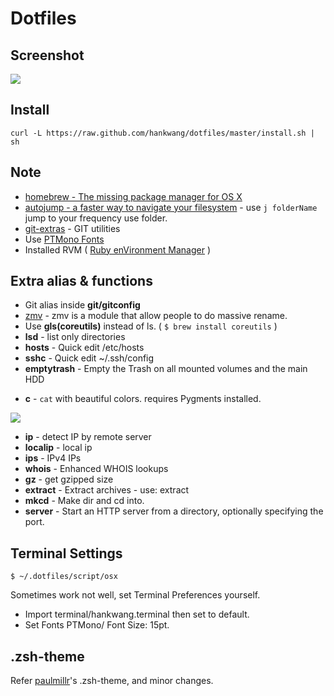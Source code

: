# Dotfiles


## Screenshot

<img src="http://i.imgur.com/vzftD0D.png">


## Install

```
curl -L https://raw.github.com/hankwang/dotfiles/master/install.sh | sh
```

## Note

- [homebrew - The missing package manager for OS X](http://brew.sh/)
- [autojump - a faster way to navigate your filesystem](https://github.com/joelthelion/autojump) - use `j folderName` jump to your frequency use folder.
- [git-extras](https://github.com/visionmedia/git-extras) - GIT utilities
- Use [PTMono Fonts](http://www.paratype.com/public/)
- Installed RVM ( [Ruby enVironment Manager](https://github.com/wayneeseguin/rvm) )

## Extra alias & functions

- Git alias inside **git/gitconfig**
- [zmv](http://zshwiki.org/home/builtin/functions/zmv) - zmv is a module that allow people to do massive rename.
- Use **gls(coreutils)** instead of ls. ( `$ brew install coreutils` )
- **lsd** - list only directories
- **hosts** - Quick edit /etc/hosts
- **sshc** - Quick edit ~/.ssh/config
- **emptytrash** - Empty the Trash on all mounted volumes and the main HDD
* **c** - `cat` with beautiful colors. requires Pygments installed.
<img src="http://i.imgur.com/lUdmw87.png">

* **ip** - detect IP by remote server
* **localip** - local ip
* **ips** - IPv4 IPs
* **whois** - Enhanced WHOIS lookups
* **gz** - get gzipped size
* **extract** - Extract archives - use: extract <file>
* **mkcd** - Make dir and cd into.
* **server** - Start an HTTP server from a directory, optionally specifying the port.

## Terminal Settings

	$ ~/.dotfiles/script/osx

Sometimes work not well, set Terminal Preferences yourself.

* Import terminal/hankwang.terminal then set to default.
* Set Fonts PTMono/ Font Size: 15pt.

## .zsh-theme

Refer [paulmillr](https://github.com/paulmillr/dotfiles)'s .zsh-theme, and minor changes.